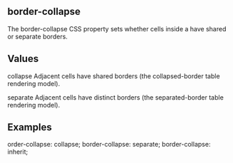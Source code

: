 ## border-collapse

The border-collapse CSS property sets whether cells inside a <table> have shared or separate borders.


## Values

collapse
Adjacent cells have shared borders (the collapsed-border table rendering model).

separate
Adjacent cells have distinct borders (the separated-border table rendering model).

## Examples

order-collapse: collapse;
border-collapse: separate;
border-collapse: inherit;